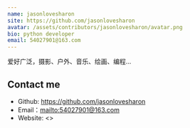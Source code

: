 ```yaml
---
name: jasonlovesharon
site: https://github.com/jasonlovesharon
avatar: /assets/contributors/jasonlovesharon/avatar.png
bio: python developer
email: 54027901@163.com
---
```


爱好广泛，摄影、户外、音乐、绘画、编程...

## Contact me

- Github: <https://github.com/jasonlovesharon>
- Email：<mailto:54027901@163.com>
- Website: <>  
